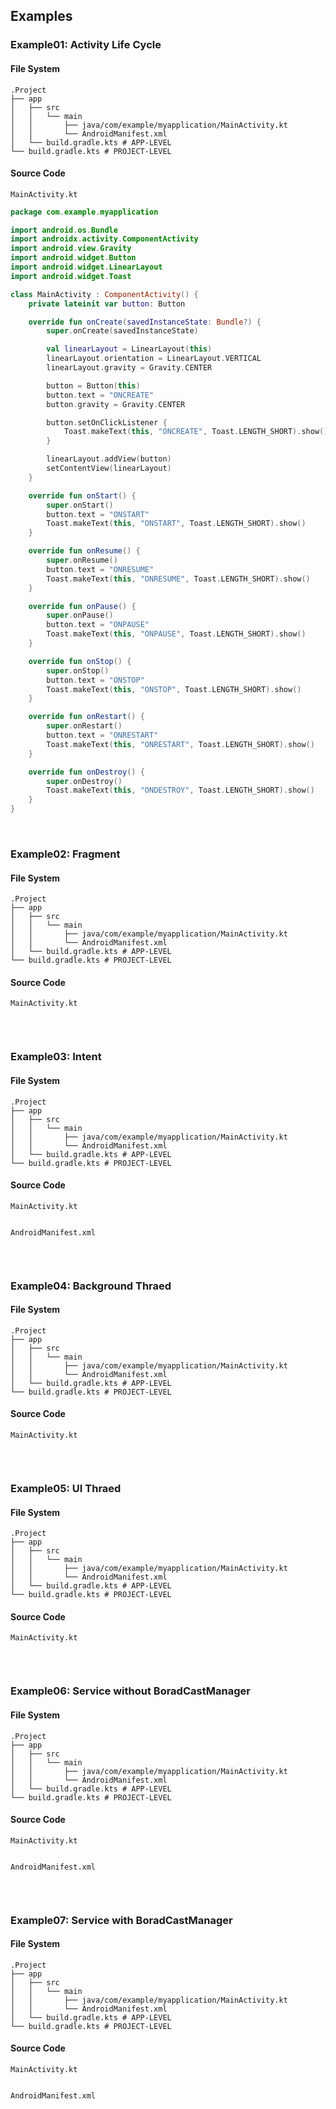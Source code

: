 ## Examples
### Example01: Activity Life Cycle
#### File System
```
.Project
├── app
│   ├── src
│   │   └── main
│   │       ├── java/com/example/myapplication/MainActivity.kt
│   │       └── AndroidManifest.xml
│   └── build.gradle.kts # APP-LEVEL
└── build.gradle.kts # PROJECT-LEVEL
```

#### Source Code
`MainActivity.kt`
```kotlin
package com.example.myapplication

import android.os.Bundle
import androidx.activity.ComponentActivity
import android.view.Gravity
import android.widget.Button
import android.widget.LinearLayout
import android.widget.Toast

class MainActivity : ComponentActivity() {
    private lateinit var button: Button

    override fun onCreate(savedInstanceState: Bundle?) {
        super.onCreate(savedInstanceState)

        val linearLayout = LinearLayout(this)
        linearLayout.orientation = LinearLayout.VERTICAL
        linearLayout.gravity = Gravity.CENTER

        button = Button(this)
        button.text = "ONCREATE"
        button.gravity = Gravity.CENTER

        button.setOnClickListener {
            Toast.makeText(this, "ONCREATE", Toast.LENGTH_SHORT).show()
        }

        linearLayout.addView(button)
        setContentView(linearLayout)
    }

    override fun onStart() {
        super.onStart()
        button.text = "ONSTART"
        Toast.makeText(this, "ONSTART", Toast.LENGTH_SHORT).show()
    }

    override fun onResume() {
        super.onResume()
        button.text = "ONRESUME"
        Toast.makeText(this, "ONRESUME", Toast.LENGTH_SHORT).show()
    }

    override fun onPause() {
        super.onPause()
        button.text = "ONPAUSE"
        Toast.makeText(this, "ONPAUSE", Toast.LENGTH_SHORT).show()
    }

    override fun onStop() {
        super.onStop()
        button.text = "ONSTOP"
        Toast.makeText(this, "ONSTOP", Toast.LENGTH_SHORT).show()
    }

    override fun onRestart() {
        super.onRestart()
        button.text = "ONRESTART"
        Toast.makeText(this, "ONRESTART", Toast.LENGTH_SHORT).show()
    }

    override fun onDestroy() {
        super.onDestroy()
        Toast.makeText(this, "ONDESTROY", Toast.LENGTH_SHORT).show()
    }
}
```


<br>



### Example02: Fragment
#### File System
```
.Project
├── app
│   ├── src
│   │   └── main
│   │       ├── java/com/example/myapplication/MainActivity.kt
│   │       └── AndroidManifest.xml
│   └── build.gradle.kts # APP-LEVEL
└── build.gradle.kts # PROJECT-LEVEL
```

#### Source Code
`MainActivity.kt`
```kotlin
```




<br>



### Example03: Intent
#### File System
```
.Project
├── app
│   ├── src
│   │   └── main
│   │       ├── java/com/example/myapplication/MainActivity.kt
│   │       └── AndroidManifest.xml
│   └── build.gradle.kts # APP-LEVEL
└── build.gradle.kts # PROJECT-LEVEL
```

#### Source Code
`MainActivity.kt`
```kotlin
```

`AndroidManifest.xml`
```xml
```



<br>



### Example04: Background Thraed
#### File System
```
.Project
├── app
│   ├── src
│   │   └── main
│   │       ├── java/com/example/myapplication/MainActivity.kt
│   │       └── AndroidManifest.xml
│   └── build.gradle.kts # APP-LEVEL
└── build.gradle.kts # PROJECT-LEVEL
```

#### Source Code
`MainActivity.kt`
```kotlin
```






<br>




### Example05: UI Thraed
#### File System
```
.Project
├── app
│   ├── src
│   │   └── main
│   │       ├── java/com/example/myapplication/MainActivity.kt
│   │       └── AndroidManifest.xml
│   └── build.gradle.kts # APP-LEVEL
└── build.gradle.kts # PROJECT-LEVEL
```

#### Source Code
`MainActivity.kt`
```kotlin
```





<br>

### Example06: Service without BoradCastManager
#### File System
```
.Project
├── app
│   ├── src
│   │   └── main
│   │       ├── java/com/example/myapplication/MainActivity.kt
│   │       └── AndroidManifest.xml
│   └── build.gradle.kts # APP-LEVEL
└── build.gradle.kts # PROJECT-LEVEL
```

#### Source Code
`MainActivity.kt`
```kotlin
```



`AndroidManifest.xml`
```xml
```



<br>



### Example07: Service with BoradCastManager
#### File System
```
.Project
├── app
│   ├── src
│   │   └── main
│   │       ├── java/com/example/myapplication/MainActivity.kt
│   │       └── AndroidManifest.xml
│   └── build.gradle.kts # APP-LEVEL
└── build.gradle.kts # PROJECT-LEVEL
```

#### Source Code
`MainActivity.kt`
```kotlin
```



`AndroidManifest.xml`
```xml
```

